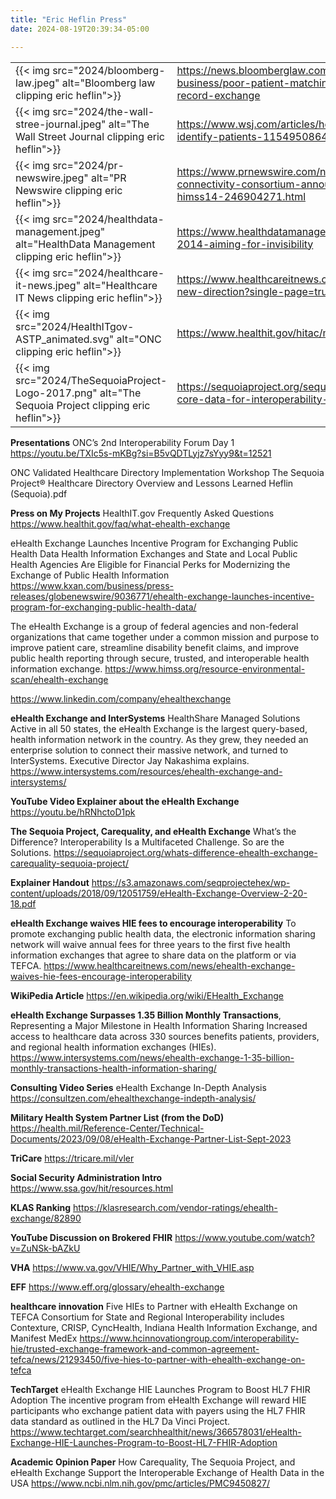 ```yaml
---
title: "Eric Heflin Press"
date: 2024-08-19T20:39:34-05:00

---
```

|  |  |
|--|--|
| {{< img src="2024/bloomberg-law.jpeg" alt="Bloomberg law clipping eric heflin">}} | https://news.bloomberglaw.com/health-law-and-business/poor-patient-matching-stifles-electronic-health-record-exchange |
| {{< img src="2024/the-wall-stree-journal.jpeg" alt="The Wall Street Journal clipping eric heflin">}} | https://www.wsj.com/articles/hospitals-turn-to-biometrics-to-identify-patients-11549508640 |
| {{< img src="2024/pr-newswire.jpeg" alt="PR Newswire clipping eric heflin">}} | https://www.prnewswire.com/news-releases/care-connectivity-consortium-announces-ochin-membership-at-himss14-246904271.html |
| {{< img src="2024/healthdata-management.jpeg" alt="HealthData Management clipping eric heflin">}} | https://www.healthdatamanagement.com/articles/connectathon-2014-aiming-for-invisibility |
| {{< img src="2024/healthcare-it-news.jpeg" alt="Healthcare IT News clipping eric heflin">}} | https://www.healthcareitnews.com/news/connectathon-takes-new-direction?single-page=true |
| {{< img src="2024/HealthITgov-ASTP_animated.svg" alt="ONC clipping eric heflin">}} | https://www.healthit.gov/hitac/member/heflin |
| {{< img src="2024/TheSequoiaProject-Logo-2017.png" alt="The Sequoia Project clipping eric heflin">}} | https://sequoiaproject.org/sequoia-cto-cio-joins-oncs-u-s-core-data-for-interoperability-task-force/ |


**Presentations**
ONC’s 2nd Interoperability Forum Day 1 
https://youtu.be/TXIc5s-mKBg?si=B5vQDTLyjz7sYyy9&t=12521

ONC Validated Healthcare Directory Implementation Workshop The Sequoia Project® Healthcare Directory  Overview and Lessons Learned
Heflin (Sequoia).pdf

**Press on My Projects**
HealthIT.gov Frequently Asked Questions 
https://www.healthit.gov/faq/what-ehealth-exchange


eHealth Exchange Launches Incentive Program for Exchanging Public Health Data
Health Information Exchanges and State and Local Public Health Agencies Are Eligible for Financial Perks for Modernizing the Exchange of Public Health Information
https://www.kxan.com/business/press-releases/globenewswire/9036771/ehealth-exchange-launches-incentive-program-for-exchanging-public-health-data/


The eHealth Exchange is a group of federal agencies and non-federal organizations that came together under a common mission and purpose to improve patient care, streamline disability benefit claims, and improve public health reporting through secure, trusted, and interoperable health information exchange.
https://www.himss.org/resource-environmental-scan/ehealth-exchange

https://www.linkedin.com/company/ehealthexchange


**eHealth Exchange and InterSystems**
HealthShare Managed Solutions
Active in all 50 states, the eHealth Exchange is the largest query-based, health information network in the country. As they grew, they needed an enterprise solution to connect their massive network, and turned to InterSystems. Executive Director Jay Nakashima explains.
https://www.intersystems.com/resources/ehealth-exchange-and-intersystems/


**YouTube Video Explainer about the eHealth Exchange**
https://youtu.be/hRNhctoD1pk


**The Sequoia Project, Carequality, and eHealth Exchange**
What’s the Difference?
Interoperability Is a Multifaceted Challenge. So are the Solutions. 
https://sequoiaproject.org/whats-difference-ehealth-exchange-carequality-sequoia-project/

**Explainer Handout**
https://s3.amazonaws.com/seqprojectehex/wp-content/uploads/2018/09/12051759/eHealth-Exchange-Overview-2-20-18.pdf


**eHealth Exchange waives HIE fees to encourage interoperability**
To promote exchanging public health data, the electronic information sharing network will waive annual fees for three years to the first five health information exchanges that agree to share data on the platform or via TEFCA.
https://www.healthcareitnews.com/news/ehealth-exchange-waives-hie-fees-encourage-interoperability


**WikiPedia Article**
https://en.wikipedia.org/wiki/EHealth_Exchange



**eHealth Exchange Surpasses 1.35 Billion Monthly Transactions**, Representing a Major Milestone in Health Information Sharing
Increased access to healthcare data across 330 sources benefits patients, providers, and regional health information exchanges (HIEs).
https://www.intersystems.com/news/ehealth-exchange-1-35-billion-monthly-transactions-health-information-sharing/

**Consulting Video Series**
eHealth Exchange In-Depth Analysis
https://consultzen.com/ehealthexchange-indepth-analysis/


**Military Health System Partner List (from the DoD)**
https://health.mil/Reference-Center/Technical-Documents/2023/09/08/eHealth-Exchange-Partner-List-Sept-2023

**TriCare**
https://tricare.mil/vler

**Social Security Administration Intro**
https://www.ssa.gov/hit/resources.html

**KLAS Ranking**
https://klasresearch.com/vendor-ratings/ehealth-exchange/82890

**YouTube Discussion on Brokered FHIR**
https://www.youtube.com/watch?v=ZuNSk-bAZkU

**VHA**
https://www.va.gov/VHIE/Why_Partner_with_VHIE.asp

**EFF**
https://www.eff.org/glossary/ehealth-exchange

**healthcare innovation**
Five HIEs to Partner with eHealth Exchange on TEFCA
Consortium for State and Regional Interoperability includes Contexture, CRISP, CyncHealth, Indiana Health Information Exchange, and Manifest MedEx
https://www.hcinnovationgroup.com/interoperability-hie/trusted-exchange-framework-and-common-agreement-tefca/news/21293450/five-hies-to-partner-with-ehealth-exchange-on-tefca


**TechTarget**
eHealth Exchange HIE Launches Program to Boost HL7 FHIR Adoption
The incentive program from eHealth Exchange will reward HIE participants who exchange patient data with payers using the HL7 FHIR data standard as outlined in the HL7 Da Vinci Project.
https://www.techtarget.com/searchhealthit/news/366578031/eHealth-Exchange-HIE-Launches-Program-to-Boost-HL7-FHIR-Adoption

**Academic Opinion Paper**
How Carequality, The Sequoia Project, and eHealth Exchange Support the Interoperable Exchange of Health Data in the USA
https://www.ncbi.nlm.nih.gov/pmc/articles/PMC9450827/
